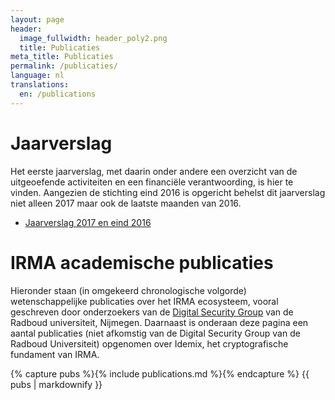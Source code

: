```yaml
---
layout: page
header:
  image_fullwidth: header_poly2.png
  title: Publicaties
meta_title: Publicaties
permalink: /publicaties/
language: nl
translations:
  en: /publications
---
```


# Jaarverslag

Het eerste jaarverslag, met daarin onder andere een overzicht van de
uitgeoefende activiteiten en een financiële verantwoording, is hier
te vinden. Aangezien de stichting eind 2016 is opgericht behelst dit
jaarverslag niet alleen 2017 maar ook de laatste maanden van 2016.

* [Jaarverslag 2017 en eind 2016](/pdf/jaarverslag-2017.pdf)

# IRMA academische publicaties

Hieronder staan (in omgekeerd chronologische volgorde) wetenschappelijke
publicaties over het IRMA ecosysteem, vooral geschreven door onderzoekers van
de [Digital Security Group](http://www.ru.nl/ds/) van de Radboud universiteit,
Nijmegen. Daarnaast is onderaan deze pagina een aantal publicaties (niet
afkomstig van de Digital Security Group van de Radboud Universiteit) opgenomen
over Idemix, het cryptografische fundament van IRMA.

{% capture pubs %}{% include publications.md %}{% endcapture %}
{{ pubs | markdownify }}
